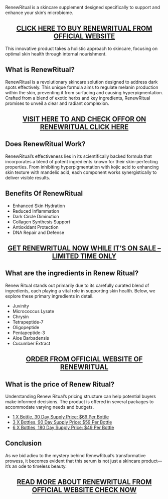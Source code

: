 <p>RenewRitual is a skincare supplement designed specifically to support and enhance your skin&rsquo;s microbiome.</p>
<h2 style="text-align: center;"><a href="https://sale365day.com/order-renewritual">CLICK HERE TO BUY RENEWRITUAL FROM OFFICIAL WEBSITE</a></h2>
<p>This innovative product takes a holistic approach to skincare, focusing on optimal skin health through internal nourishment.</p>
<h2 style="text-align: left;">What is RenewRitual?</h2>
<p style="text-align: left;">RenewRitual is a revolutionary skincare solution designed to address dark spots effectively. This unique formula aims to regulate melanin production within the skin, preventing it from surfacing and causing hyperpigmentation. Crafted from a blend of exotic herbs and key ingredients, RenewRitual promises to unveil a clear and radiant complexion.</p>
<h2 style="text-align: center;"><a href="https://sale365day.com/order-renewritual">VISIT HERE TO AND CHECK OFFOR ON RENEWRITUAL CLICK HERE</a></h2>
<h2 style="text-align: left;">Does RenewRitual Work?</h2>
<p style="text-align: left;">RenewRitual&rsquo;s effectiveness lies in its scientifically backed formula that incorporates a blend of potent ingredients known for their skin-perfecting properties. From inhibiting hyperpigmentation with kojic acid to enhancing skin texture with mandelic acid, each component works synergistically to deliver visible results.</p>
<h2 style="text-align: left;">Benefits Of RenewRitual</h2>
<ul style="text-align: left;">
<li>Enhanced Skin Hydration</li>
<li>Reduced Inflammation</li>
<li>Dark Circle Diminution</li>
<li>Collagen Synthesis Support</li>
<li>Antioxidant Protection</li>
<li>DNA Repair and Defense</li>
</ul>
<h2 style="text-align: center;"><a href="https://sale365day.com/order-renewritual">GET RENEWRITUAL NOW WHILE IT&rsquo;S ON SALE &ndash; LIMITED TIME ONLY</a></h2>
<h2 style="text-align: left;">What are the ingredients in Renew Ritual?</h2>
<p style="text-align: left;">Renew Ritual stands out primarily due to its carefully curated blend of ingredients, each playing a vital role in supporting skin health. Below, we explore these primary ingredients in detail.</p>
<ul style="text-align: left;">
<li>Juvinity</li>
<li>Micrococcus Lysate</li>
<li>Chrysin</li>
<li>Tetrapeptide-7</li>
<li>Oligopeptide</li>
<li>Pentapeptide-3</li>
<li>Aloe Barbadensis</li>
<li>Cucumber Extract</li>
</ul>
<h2 style="text-align: center;"><a href="https://sale365day.com/order-renewritual">ORDER FROM OFFICIAL WEBSITE OF RENEWRITUAL</a></h2>
<h2 style="text-align: left;">What is the price of Renew Ritual?</h2>
<p style="text-align: left;">Understanding Renew Ritual&rsquo;s pricing structure can help potential buyers make informed decisions. The product is offered in several packages to accommodate varying needs and budgets.</p>
<ul style="text-align: left;">
<li><a href="https://sale365day.com/order-renewritual">1 X Bottle, 30 Day Supply Price: $69 Per Bottle</a></li>
<li><a href="https://sale365day.com/order-renewritual">3 X Bottles, 90 Day Supply Price: $59 Per Bottle</a></li>
<li><a href="https://sale365day.com/order-renewritual">6 X Bottles, 180 Day Supply Price: $49 Per Bottle</a></li>
</ul>
<h2 style="text-align: left;">Conclusion</h2>
<p style="text-align: left;">As we bid adieu to the mystery behind RenewRitual&rsquo;s transformative prowess, it becomes evident that this serum is not just a skincare product&mdash;it&rsquo;s an ode to timeless beauty.</p>
<h2 style="text-align: center;"><a href="https://sale365day.com/order-renewritual">READ MORE ABOUT RENEWRITUAL FROM OFFICIAL WEBSITE CHECK NOW</a></h2>
